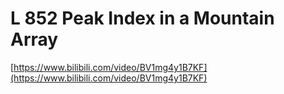 # L 852 Peak Index in a Mountain Array
 
[https://www.bilibili.com/video/BV1mg4y1B7KF](https://www.bilibili.com/video/BV1mg4y1B7KF)